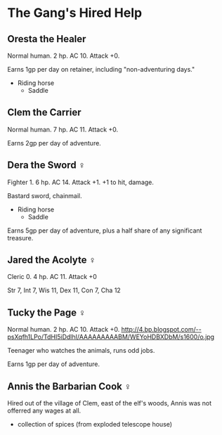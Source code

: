 # The Gang's Hired Help

## Oresta the Healer

Normal human.  2 hp.  AC 10.  Attack +0.

Earns 1gp per day on retainer, including "non-adventuring days."

* Riding horse
  * Saddle

## Clem the Carrier

Normal human.  7 hp.  AC 11.  Attack +0.

Earns 2gp per day of adventure.

## Dera the Sword ♀

Fighter 1.  6 hp.  AC 14.  Attack +1.  +1 to hit, damage.

Bastard sword, chainmail.

* Riding horse
  * Saddle

Earns 5gp per day of adventure, plus a half share of any significant treasure.

## Jared the Acolyte ♀

Cleric 0.  4 hp.  AC 11.  Attack +0

  Str 7, Int 7, Wis 11, Dex 11, Con 7, Cha 12

## Tucky the Page ♀

Normal human.  2 hp.  AC 10.  Attack +0.
http://4.bp.blogspot.com/--psXqfh1LPo/TdHI5iDdlhI/AAAAAAAAABM/WEYoHDBXDbM/s1600/o.jpg

Teenager who watches the animals, runs odd jobs.

Earns 1gp per day of adventure.

## Annis the Barbarian Cook ♀

Hired out of the village of Clem, east of the elf's woods, Annis was not
offerred any wages at all.

* collection of spices (from exploded telescope house)
